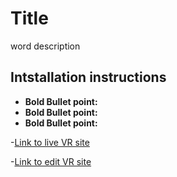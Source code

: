 # Title

 word description
## Intstallation instructions

- **Bold Bullet point:** 
- **Bold Bullet point:** 
- **Bold Bullet point:** 

-[Link to live VR site](https://immersive-example.glitch.me)

-[Link to edit VR site](https://glitch.com/edit/#!/immersive-example)
